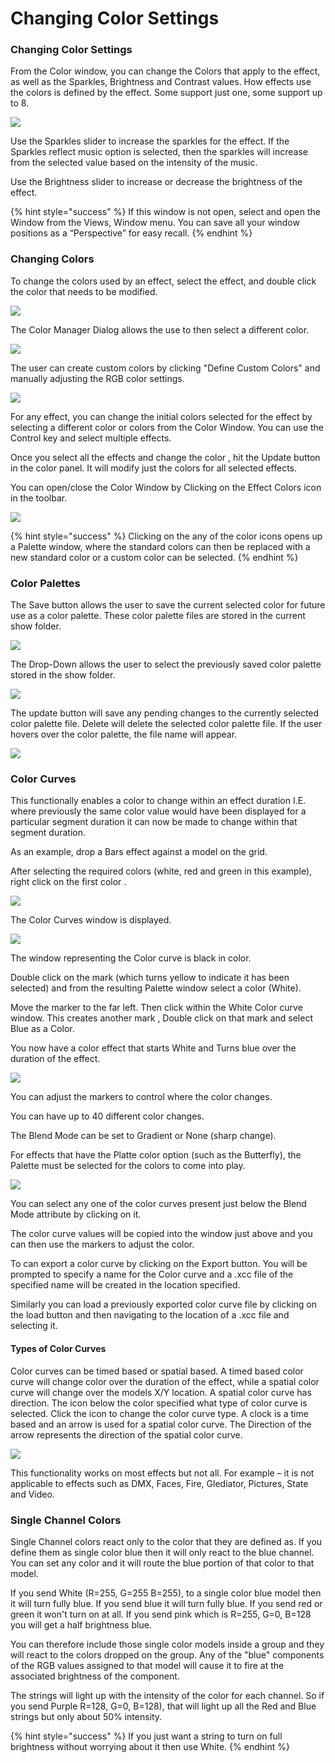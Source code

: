 # Changing Color Settings

### Changing Color Settings

From the Color window, you can change the Colors that apply to the effect, as well as the Sparkles, Brightness and Contrast values. How effects use the colors is defined by the effect. Some support just one, some support up to 8.

![](../../../.gitbook/assets/image%20%28578%29.png)

Use the Sparkles slider to increase the sparkles for the effect. If the Sparkles reflect music option is selected, then the sparkles will increase from the selected value based on the intensity of the  music.

Use the Brightness slider to increase or decrease the brightness of the effect.

{% hint style="success" %}
If this window is not open, select and open the Window from the Views, Window menu. You can save all your window positions as a “Perspective” for easy recall.
{% endhint %}

### Changing Colors

To change the colors used by an effect, select the effect, and double click the color that needs to be modified. 

![](../../../.gitbook/assets/image%20%28730%29.png)

The Color Manager Dialog allows the use to then select a different color.

![](../../../.gitbook/assets/image%20%2837%29.png)

The user can create custom colors by clicking "Define Custom Colors" and manually adjusting the RGB color settings.

![](../../../.gitbook/assets/image%20%28234%29.png)

For any effect, you can change the initial colors  selected for the effect by selecting a different color or colors from the Color Window. You can use the Control key and select multiple effects.

Once you select all the effects and change the color , hit the Update button in the color panel.  It will modify just the colors for all selected effects.

You can open/close the Color Window by Clicking on the Effect Colors icon in the toolbar.

![](../../../.gitbook/assets/image%20%2818%29.png)

{% hint style="success" %}
Clicking on the any of the color icons opens up a Palette window, where the standard colors can then be replaced with a new standard color or a custom color can be selected.
{% endhint %}

### Color Palettes

The Save button allows the user to save the current selected color for future use as a color palette. These color palette files are stored in the current show folder.

![](../../../.gitbook/assets/image%20%28395%29.png)

The Drop-Down allows the user to select the previously saved color palette stored in the show folder. 

![](../../../.gitbook/assets/image%20%28415%29.png)

The update button will save any pending changes to the currently selected color palette file. Delete will delete the selected color palette file. If the user hovers over the color palette, the file name will appear.

![](../../../.gitbook/assets/image%20%28131%29.png)

### Color Curves

This functionally enables a color to change within an effect duration I.E. where previously the same color value would have been displayed for a particular segment duration it can now be made to change within that segment duration.

As an example, drop a Bars effect against a model on the grid.

After selecting the required colors \(white, red and green in this example\), right click on the first color .

![](../../../.gitbook/assets/image%20%28345%29.png)

The Color Curves window is displayed.

![](https://lh3.googleusercontent.com/2jxZWbitA8mAHGuq2QhnQXllXghiS72Xx6ANKAA8XwGvp9HKyDfo1TWVHOMo5dr5JLV49T18Ra_Yek-YI-ugMJ5yteUoxZAGDdMt-67bl27SEbVvmviZ6F4dA8iArs8Pad7iuVXA)

The window representing the Color curve is black in color.

Double click on the mark \(which turns yellow to indicate it has been selected\) and from the resulting Palette window select a color \(White\).

Move the marker to the far left. Then click within the White Color curve window. This creates another mark , Double click on that mark and select Blue as a Color.

You now have a color effect that starts White and Turns blue over the duration of the effect.

![](https://lh6.googleusercontent.com/OCMUR-RdK6oZTjMNlghNFGV4fvIr4MaTiNDS33LmGvdhmwlSX8taKMt8O9-X0bWLaFPN8-Sj9ttXkWZraB5dZEMV9t-dj7m10QWS6IJ4RGIoO-OnRUL1X-T-sobmD20_EGc_9EVy)

You can adjust the markers to control where the color changes.

You can have up to 40 different color changes.

The Blend Mode can be set to Gradient or None \(sharp change\).

For effects that have the Platte color option \(such as the Butterfly\), the Palette must be selected for the colors to come into play.

![](https://lh6.googleusercontent.com/RrlPpq1IjAO_1wTkwh4DeuPkyCyWz8twkP1h1B24vl_d4xWQRZohNqykZD-uu0EvxyZJ7aNY66AglBgyLqOWSruqCsWlMDWoTSrfsrDy6-TaEZR7qxMjCBX4UV5lmvWMegw0dCUa)

You can select any one of the color curves present just below the Blend Mode attribute by clicking on it.

The color curve values will be copied into the window just above and you can then use the markers to adjust the color.

To can export a color curve by clicking on the Export button. You will be prompted to specify a name for the Color curve and a .xcc file of the specified name will be created in the location specified.

Similarly you can load a previously exported color curve file by clicking on the load button and then navigating to the location of a .xcc file and selecting it.

#### Types of Color Curves

Color curves can be timed based or spatial based. A timed based color curve will change color over the duration of the effect, while a spatial color curve will change over the models X/Y location. A spatial color curve has direction.  The icon below the color specified what type of color curve is selected. Click the icon to change the color curve type. A clock is a time based and an arrow is used for a spatial color curve. The Direction of the arrow represents the direction of the spatial color curve.

![](../../../.gitbook/assets/image%20%28638%29.png)

This functionality works on most effects but not all. For example – it is not applicable to effects such as DMX,  Faces, Fire, Glediator, Pictures, State and Video.

### Single Channel Colors

Single Channel colors react only to the color that they are defined as.  If you define them as single color blue then it will only react to the blue channel.  You can set any color and it will route the blue portion of that color to that model.

If you send White \(R=255, G=255 B=255\), to a single color blue model then it will turn fully blue.  If you send blue it will turn fully blue. If you send red or green it won't turn on at all. If you send pink which is R=255, G=0, B=128 you will get a half brightness blue.

You can therefore include those single color models inside a group and they will react to the colors dropped on the group.  Any of the "blue" components of the RGB values assigned to that model will cause it to fire at the associated brightness of the component.

The strings will light up with the intensity of the color for each channel. So if you send Purple R=128, G=0, B=128\), that will light up all the Red and Blue strings but only about 50% intensity.

{% hint style="success" %}
If you just want a string to turn on full brightness without worrying about it then use White.
{% endhint %}

